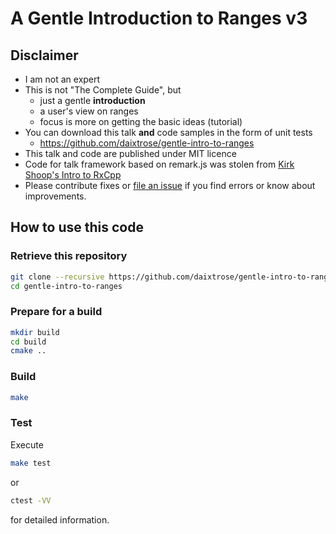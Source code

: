 # A Gentle Introduction to Ranges v3

## Disclaimer

- I am not an expert
- This is not "The Complete Guide", but 
  - just a gentle **introduction**
  - a user's view on ranges
  - focus is more on getting the basic ideas (tutorial) 
- You can download this talk **and** code samples in the form of unit tests
  - https://github.com/daixtrose/gentle-intro-to-ranges
- This talk and code are published under MIT licence
 - Code for talk framework based on remark.js was stolen from [Kirk Shoop's Intro to RxCpp](https://github.com/kirkshoop/introductionToRxcpp) 
 - Please contribute fixes or [file an issue](https://github.com/daixtrose/gentle-intro-to-ranges/issues) if you find errors or know about improvements. 
  
## How to use this code

### Retrieve this repository

```bash
git clone --recursive https://github.com/daixtrose/gentle-intro-to-ranges
cd gentle-intro-to-ranges
``` 
### Prepare for a build

```bash
mkdir build
cd build
cmake ..
```

### Build 

```bash
make
```

### Test

Execute 
```bash
make test
```
or 
```bash
ctest -VV
```
for detailed information.
```